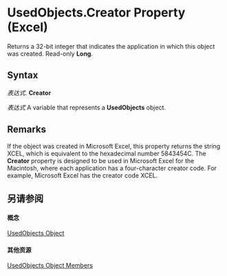 
# UsedObjects.Creator Property (Excel)

Returns a 32-bit integer that indicates the application in which this object was created. Read-only  **Long**.


## Syntax

 _表达式_. **Creator**

 _表达式_ A variable that represents a **UsedObjects** object.


## Remarks

If the object was created in Microsoft Excel, this property returns the string XCEL, which is equivalent to the hexadecimal number 5843454C. The  **Creator** property is designed to be used in Microsoft Excel for the Macintosh, where each application has a four-character creator code. For example, Microsoft Excel has the creator code XCEL.


## 另请参阅


#### 概念


[UsedObjects Object](b94ad3d1-411f-acf6-19bb-8e6c4a484748.md)
#### 其他资源


[UsedObjects Object Members](http://msdn.microsoft.com/library/443e79ce-f08f-1beb-4254-fa0bb82121ed%28Office.15%29.aspx)